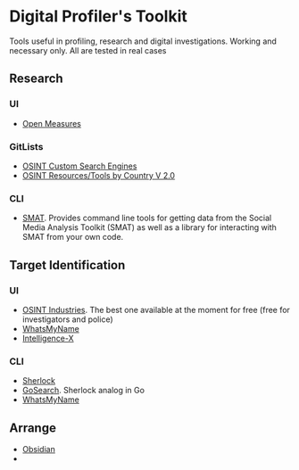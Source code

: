 # Digital Profiler's Toolkit
Tools useful in profiling, research and digital investigations. Working and necessary only. All are tested in real cases

## Research
### UI
- [Open Measures](https://public.openmeasures.io/timeline?searchTerm=qanon&startDate=2023-12-11&endDate=2024-06-10&websites=gab&numberOf=10&interval=day&changepoint=false&esquery=content&hostRegex=true)
### GitLists
- [OSINT Custom Search Engines](https://github.com/paulpogoda/OSINT-CSE)
- [OSINT Resources/Tools by Country V 2.0](https://github.com/paulpogoda/OSINT-for-countries-V2.0)
### CLI
- [SMAT](https://gitlab.com/openmeasures/smat-cli). Provides command line tools for getting data from the Social Media Analysis Toolkit (SMAT) as well as a library for interacting with SMAT from your own code.

## Target Identification
### UI
- [OSINT Industries](). The best one available at the moment for free (free for investigators and police)
- [WhatsMyName]()
- [Intelligence-X]()
  
### CLI
- [Sherlock]()
- [GoSearch](https://github.com/paulpogoda/gosearch). Sherlock analog in Go
- [WhatsMyName]()

## Arrange
- [Obsidian]()
- 


